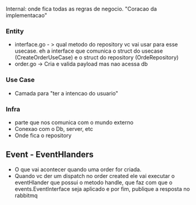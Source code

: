 Internal: onde fica todas as regras de negocio. "Coracao da implementacao"

### Entity

-   interface.go - > qual metodo do repository vc vai usar para esse usecase. eh a interface que comunica o struct do usecase (CreateOrderUseCase) e o struct do repository (OrdeRepository)
-   order.go -> Cria e valida payload mas nao acessa db

### Use Case

-   Camada para "ter a intencao do usuario"

### Infra

-   parte que nos comunica com o mundo externo
-   Conexao com o Db, server, etc
-   Onde fica o repository

## Event - EventHlanders

-   O que vai acontecer quando uma order for criada.
-   Quando vc der um dispatch no order created ele vai executar o eventHlander que possui o metodo handle, que faz com que o events.EventInterface seja aplicado e por fim, publique a resposta no rabbitmq
